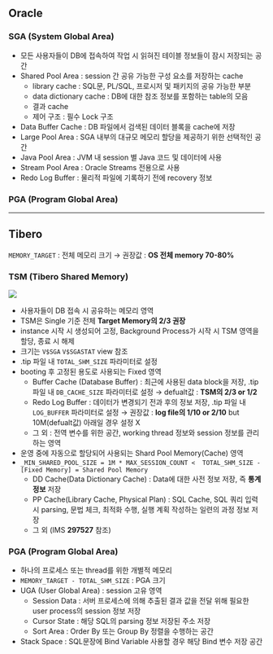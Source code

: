 ## Oracle
### SGA (System Global Area)
- 모든 사용자들이 DB에 접속하여 작업 시 읽혀진 테이블 정보들이 잠시 저장되는 공간
- Shared Pool Area : session 간 공유 가능한 구성 요소를 저장하는 cache
  - library cache : SQL문, PL/SQL, 프로시저 및 패키지의 공유 가능한 부분
  - data dictionary cache : DB에 대한 참조 정보를 포함하는 table의 모음
  - 결과 cache
  - 제어 구조 :  필수 Lock 구조
- Data Buffer Cache : DB 파일에서 검색된 데이터 블록을 cache에 저장
- Large Pool Area : SGA 내부의 대규모 메모리 할당을 제공하기 위한 선택적인 공간
- Java Pool Area : JVM 내 session 별 Java 코드 및 데이터에 사용
- Stream Pool Area : Oracle Streams 전용으로 사용
- Redo Log Buffer : 물리적 파일에 기록하기 전에 recovery 정보
### PGA (Program Global Area)

---
## Tibero
`MEMORY_TARGET` : 전체 메모리 크기 → 권장값 : **OS 전체 memory 70-80%**
### TSM (Tibero Shared Memory)
![](https://prod-files-secure.s3.us-west-2.amazonaws.com/2e9f035b-3bba-4ce1-902b-03e8e4545fa2/50e74659-9cf4-4d7e-a1bb-37b94051050d/3.1_TSM.png?X-Amz-Algorithm=AWS4-HMAC-SHA256&X-Amz-Content-Sha256=UNSIGNED-PAYLOAD&X-Amz-Credential=ASIAZI2LB4666DBTSKGT%2F20250829%2Fus-west-2%2Fs3%2Faws4_request&X-Amz-Date=20250829T033308Z&X-Amz-Expires=3600&X-Amz-Security-Token=IQoJb3JpZ2luX2VjEFoaCXVzLXdlc3QtMiJGMEQCIBSEK%2FHMj5H3vyJEVbkelzwHHs3gqIYHLO7dD5kGJ18hAiB20pEoeRfoTuF6Fneb1K88hOIkSxUJHjCBrydiqUCBCCqIBAiz%2F%2F%2F%2F%2F%2F%2F%2F%2F%2F8BEAAaDDYzNzQyMzE4MzgwNSIMpVZ%2FGcWEK6Qac7mPKtwDC4MVFMuCxbN08ICHzJ7j7WZQVHdbJu4Tb%2F0imT%2B%2FTBlGMdBil1R4HKGiAdauMhc%2BmWjOtjQs%2FLpdmyT4sGMGCIn5gLPup%2BtiseZuIEFCQfiN29x7ZJFtHgyDG%2BnsQrvQ5Q8QgkXCSKJOo3T8jM92YfLRQtUzOiZWWVsPIXrpHQUugkGEvEWFT3MyDkbe2%2Bf8tVxyuWLXzVqNXTghPJCuYog0tMsNV1MkImzxy3YCq8WOZ%2FBOVqKOnyawexcrceZyG1N0A5J74cQlLWJlheqBLRFFa8QNSQhBfMoC5P6gPasj8sLdKp1OMTMrhEQP%2BwyvSH0J3O%2Bi6ZrlBLOGgTarHmGH3JHSCrs39B44f2XE%2BPOQX1ohTgkOxX4NnWkhOtZonyeD5io93nWIFwDerDpx2CvDfeuyaj1%2FO352wkJ7xrnRxWi%2FRqZp72nygL%2Fekis%2FSzIGkxpubKhGQYbScEhR9HZm5%2F0mwj8cKPiRzDj1mDHD9URgGq82UtEWz5WQVHE02hkpmFPN5Rj%2FghkIQyPy60r%2F4HtDqFo3ZKj%2BswGVXTo0uSZGI10phJheAOYWhGAuwn%2B3Q5YSRAn0PKvLF%2FbHO3CuYoVjNONJNcnKjaRg6zHq2ilR7lrW%2FhwMTuAwxprExQY6pgH2hlPkZmWUueGzGegGGiOcdsKDsZUIKmhxJgn095wEq9xTubKMjvUB%2BdH1InDlzd4GJQdhfXPRs4dOiHHphf5ZrenR71SzlpIuqGIxGH18NPpEz0DAM4YQ0lDceW2CdJbCgEpNrbhjgbZf%2F6Tg2%2F%2BPTRwlC6IalocpP3%2BvnUGDc%2B0nZ77Ibreewfvg31lDPqc0xsYUt3MWkm7Od%2FTbKlyX8d%2F6Hcmi&X-Amz-Signature=c9f5d980a51092ce7001539a633ae537ff7f910c3975c0c61d3f3e11aa728aa8&X-Amz-SignedHeaders=host&x-amz-checksum-mode=ENABLED&x-id=GetObject)
- 사용자들이 DB 접속 시 공유하는 메모리 영역
- TSM은 Single 기준 전체 **Target Memory의 2/3 권장**
- instance 시작 시 생성되어 고정, Background Process가 시작 시 TSM 영역을 할당, 종료 시 해제
- 크기는 `V$SGA` `V$SGASTAT` view 참조
- .tip 파일 내 `TOTAL_SHM_SIZE` 파라미터로 설정
- booting 후 고정된 용도로 사용되는 Fixed 영역
  - Buffer Cache (Database Buffer) : 최근에 사용된 data block을 저장, .tip 파일 내 `DB_CACHE_SIZE` 파라미터로 설정 → defualt값 : **TSM의 2/3 or 1/2**
  - Redo Log Buffer : 데이터가 변경되기 전과 후의 정보 저장, .tip 파일 내 `LOG_BUFFER` 파라미터로 설정 → 권장값 : **log file의 1/10 or 2/10** but 10M(defualt값) 아래일 경우 설정 X
  - 그 외 : 전역 변수를 위한 공간, working thread 정보와 session 정보를 관리하는 영역
- 운영 중에 자동으로 할당되어 사용되는 Shard Pool Memory(Cache) 영역
- `_MIN_SHARED_POOL_SIZE = 1M * MAX_SESSION_COUNT <  TOTAL_SHM_SIZE - [Fixed Memory] = Shared Pool Memory`
  - DD Cache(Data Dictionary Cache) : Data에 대한 사전 정보 저장, 즉 **통계정보** 저장 
  - PP Cache(Library Cache, Physical Plan) : SQL Cache, SQL 쿼리 입력 시 parsing, 문법 체크, 최적화 수행, 실행 계획 작성하는 일련의 과정 정보 저장
  - 그 외  (IMS **297527** 참조)
### PGA (Program Global Area)
- 하나의 프로세스 또는 thread를 위한 개별적 메모리
- `MEMORY_TARGET - TOTAL_SHM_SIZE` : PGA 크기
- UGA (User Global Area) : session 고유 영역
  - Session Data : 서버 프로세스에 의해 추출된 결과 값을 전달 위해 필요한 user process의 session 정보 저장
  - Cursor State : 해당 SQL의 parsing 정보 저장된 주소 저장
  - Sort Area : Order By 또는 Group By 정렬을 수행하는 공간
- Stack Space : SQL문장에 Bind Variable 사용할 경우 해당 Bind 변수 저장 공간

